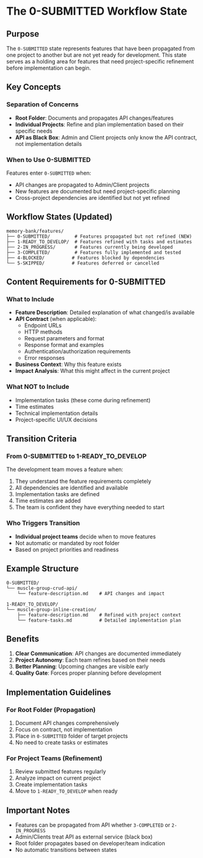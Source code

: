 # The 0-SUBMITTED Workflow State

## Purpose

The `0-SUBMITTED` state represents features that have been propagated from one project to another but are not yet ready for development. This state serves as a holding area for features that need project-specific refinement before implementation can begin.

## Key Concepts

### Separation of Concerns
- **Root Folder**: Documents and propagates API changes/features
- **Individual Projects**: Refine and plan implementation based on their specific needs
- **API as Black Box**: Admin and Client projects only know the API contract, not implementation details

### When to Use 0-SUBMITTED

Features enter `0-SUBMITTED` when:
- API changes are propagated to Admin/Client projects
- New features are documented but need project-specific planning
- Cross-project dependencies are identified but not yet refined

## Workflow States (Updated)

```
memory-bank/features/
├── 0-SUBMITTED/         # Features propagated but not refined (NEW)
├── 1-READY_TO_DEVELOP/  # Features refined with tasks and estimates
├── 2-IN_PROGRESS/       # Features currently being developed
├── 3-COMPLETED/         # Features fully implemented and tested
├── 4-BLOCKED/          # Features blocked by dependencies
└── 5-SKIPPED/          # Features deferred or cancelled
```

## Content Requirements for 0-SUBMITTED

### What to Include
- **Feature Description**: Detailed explanation of what changed/is available
- **API Contract** (when applicable):
  - Endpoint URLs
  - HTTP methods
  - Request parameters and format
  - Response format and examples
  - Authentication/authorization requirements
  - Error responses
- **Business Context**: Why this feature exists
- **Impact Analysis**: What this might affect in the current project

### What NOT to Include
- Implementation tasks (these come during refinement)
- Time estimates
- Technical implementation details
- Project-specific UI/UX decisions

## Transition Criteria

### From 0-SUBMITTED to 1-READY_TO_DEVELOP

The development team moves a feature when:
1. They understand the feature requirements completely
2. All dependencies are identified and available
3. Implementation tasks are defined
4. Time estimates are added
5. The team is confident they have everything needed to start

### Who Triggers Transition
- **Individual project teams** decide when to move features
- Not automatic or mandated by root folder
- Based on project priorities and readiness

## Example Structure

```
0-SUBMITTED/
└── muscle-group-crud-api/
    └── feature-description.md    # API changes and impact

1-READY_TO_DEVELOP/
└── muscle-group-inline-creation/
    ├── feature-description.md    # Refined with project context
    └── feature-tasks.md          # Detailed implementation plan
```

## Benefits

1. **Clear Communication**: API changes are documented immediately
2. **Project Autonomy**: Each team refines based on their needs
3. **Better Planning**: Upcoming changes are visible early
4. **Quality Gate**: Forces proper planning before development

## Implementation Guidelines

### For Root Folder (Propagation)
1. Document API changes comprehensively
2. Focus on contract, not implementation
3. Place in `0-SUBMITTED` folder of target projects
4. No need to create tasks or estimates

### For Project Teams (Refinement)
1. Review submitted features regularly
2. Analyze impact on current project
3. Create implementation tasks
4. Move to `1-READY_TO_DEVELOP` when ready

## Important Notes

- Features can be propagated from API whether `3-COMPLETED` or `2-IN_PROGRESS`
- Admin/Clients treat API as external service (black box)
- Root folder propagates based on developer/team indication
- No automatic transitions between states